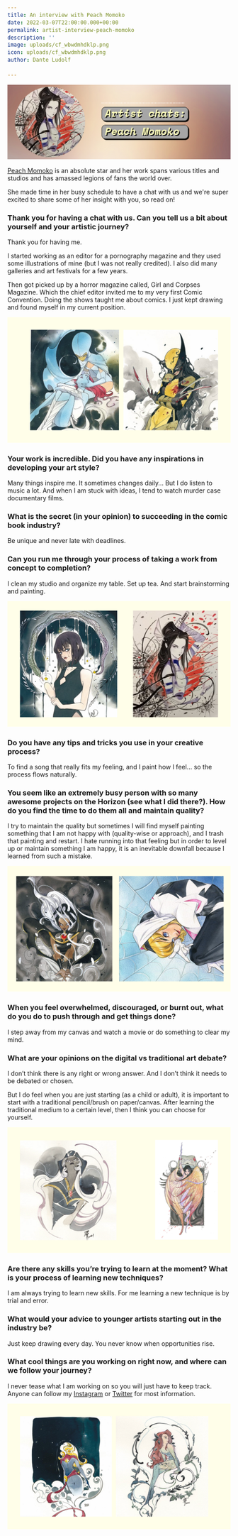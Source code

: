 ```yaml
---
title: An interview with Peach Momoko
date: 2022-03-07T22:00:00.000+00:00
permalink: artist-interview-peach-momoko
description: ''
image: uploads/cf_wbwdmhdklp.png
icon: uploads/cf_wbwdmhdklp.png
author: Dante Ludolf

---
```

![Peach Momoko 2](uploads/cf_kldpiyrppl.png)

[Peach Momoko](https://peachmomoko.com/) is an absolute star and her work spans various titles and studios and has amassed legions of fans the world over. 

She made time in her busy schedule to have a chat with us and we're super excited to share some of her insight with you, so read on!

### Thank you for having a chat with us. Can you tell us a bit about yourself and your artistic journey?

Thank you for having me.

I started working as an editor for a pornography magazine and they used some illustrations of mine (but I was not really credited). I also did many galleries and art festivals for a few years.

Then got picked up by a horror magazine called, Girl and Corpses Magazine. Which the chief editor invited me to my very first Comic Convention. Doing the shows taught me about comics. I just kept drawing and found myself in my current position.

![Peach Momoko 4](uploads/cf_doojekogkp.png)

### Your work is incredible. Did you have any inspirations in developing your art style?

Many things inspire me. It sometimes changes daily… But I do listen to music a lot. And when I am stuck with ideas, I tend to watch murder case documentary films.

### What is the secret (in your opinion) to succeeding in the comic book industry?

Be unique and never late with deadlines.

### Can you run me through your process of taking a work from concept to completion?

I clean my studio and organize my table. Set up tea. And start brainstorming and painting.

![Peach Momoko 6](uploads/cf_zjrxmhktqe.png)

### Do you have any tips and tricks you use in your creative process?

To find a song that really fits my feeling, and I paint how I feel... so the process flows naturally.

### You seem like an extremely busy person with so many awesome projects on the Horizon (see what I did there?). How do you find the time to do them all and maintain quality?

I try to maintain the quality but sometimes I will find myself painting something that I am not happy with (quality-wise or approach), and I trash that painting and restart. I hate running into that feeling but in order to level up or maintain something I am happy, it is an inevitable downfall because I learned from such a mistake.

![Peach Momoko 7](uploads/cf_jyeqzamseg.png)

### When you feel overwhelmed, discouraged, or burnt out, what do you do to push through and get things done?

I step away from my canvas and watch a movie or do something to clear my mind.

### What are your opinions on the digital vs traditional art debate?

I don’t think there is any right or wrong answer. And I don’t think it needs to be debated or chosen.

But I do feel when you are just starting (as a child or adult), it is important to start with a traditional pencil/brush on paper/canvas. After learning the traditional medium to a certain level, then I think you can choose for yourself.

![Peach Momoko 3](uploads/cf_qiaotxpglr.png)

### Are there any skills you’re trying to learn at the moment? What is your process of learning new techniques?

I am always trying to learn new skills. For me learning a new technique is by trial and error.

### What would your advice to younger artists starting out in the industry be?

Just keep drawing every day. You never know when opportunities rise.

### What cool things are you working on right now, and where can we follow your journey?

I never tease what I am working on so you will just have to keep track. Anyone can follow my [Instagram](https://www.instagram.com/peachmomoko60/) or [Twitter](https://twitter.com/peachmomoko60) for most information.

![Peach Momoko 5](uploads/cf_kvidhoghsn.png)